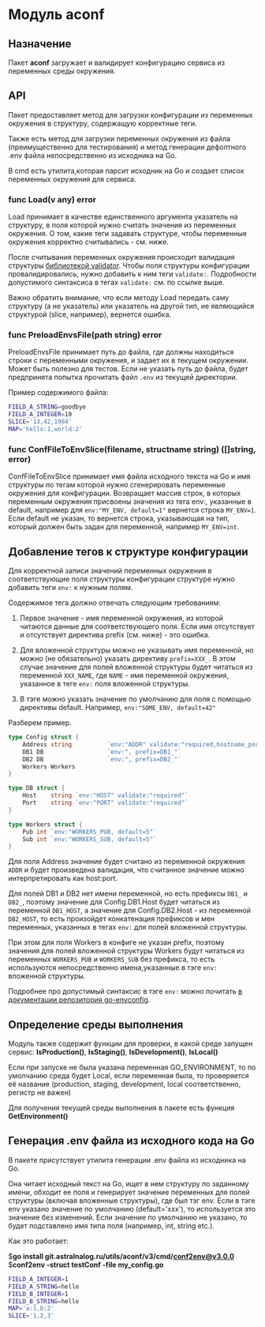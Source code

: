 # Модуль aconf

## Назначение 
Пакет **aconf** загружает и валидирует конфигурацию сервиса из переменных среды окружения.

## API 
Пакет предоставляет метод для загрузки конфигурации из 
переменных окружения в структуру, содержащую корректные теги.

Также есть метод для загрузки переменных окружения из файла (преимущественно для тестирования)
и метод генерации дефолтного .env файла непосредственно из исходника на Go. 

В cmd есть утилита,которая парсит исходник на Go и создает список переменных окружения для сервиса.

### func Load(v any) error

Load принимает в качестве единственного аргумента указатель на структуру, в поля которой нужно считать значения из переменных окружения. О том, какие теги задавать структуре, чтобы переменные окружения корректно считывались - см. ниже.

После считывания переменных окружения происходит валидация структуры [библиотекой validator](https://github.com/go-playground/validator).
Чтобы поля структуры конфигурации провалидировались, нужно добавить к ним теги `validate:`. Подробности допустимого синтаксиса в тегах `validate:` см. по ссылке выше.

Важно обратить внимание, что если методу Load передать саму структуру (а не указатель)
или указатель на другой тип, не являющийся структурой (slice, например), вернется ошибка. 

### func PreloadEnvsFile(path string) error

PreloadEnvsFile принимает путь до файла, где должны находиться строки c переменными окружения, и задает их в текущем окружении. Может быть полезно для тестов. Если не указать путь до файла, будет предпринята попытка прочитать файл `.env` из текущей директории. 

Пример содержимого файла:
```bash
FIELD_A_STRING=goodbye
FIELD_A_INTEGER=10
SLICE='13,42,1984'
MAP='hello:1,world:2'
```

### func ConfFileToEnvSlice(filename, structname string) ([]string, error)

ConfFileToEnvSlice принимает имя файла исходного текста на Go и имя структуры по тегам которой нужно сгенерировать переменные окружения для конфигурации. Возвращает массив строк, в которых переменным окружения присвоены значения из тега env:, указанные в default, например для `env:"MY_ENV, default=1"` вернется строка `MY_ENV=1`. Если default не указан, то вернется строка, указывающая на тип, который должен быть задан для переменной, например `MY_ENV=int`.

## Добавление тегов к структуре конфигурации 

Для корректной записи значений переменных окружения в соответствующие поля структуры конфигурации структуре нужно добавить теги `env:` к нужным полям. 

Содержимое тега должно отвечать следующим требованиям:

1. Первое значение - имя переменной окружения, из которой читаются данные для соответствующего поля. Если имя отсутствует и отсутствует директива prefix (см. ниже) - это ошибка.

2. Для вложенной структуры можно не указывать имя переменной, но можно (не обязательно) указать директиву `prefix=XXX_`. В этом случае значение для полей вложенной структуры будет читаться из переменной `XXX_NAME`, где `NAME` - имя переменной окружения, указанное в теге `env:` поля вложенной структуры.

3. В тэге можно указать значение по умолчанию для поля с помощью директивы default. Например, `env:"SOME_ENV, default=42"`

Разберем пример.

```go
type Config struct {
    Address string  		`env:"ADDR" validate:"required,hostname_port"`
	DB1 DB 					`env:", prefix=DB1_"`
	DB2 DB					`env:", prefix=DB2_"`
	Workers Workers
}

type DB struct {
	Host    string `env:"HOST" validate:"required"`
	Port    string `env:"PORT" validate:"required"`
}

type Workers struct {
	Pub int `env:"WORKERS_PUB, default=5"`
	Sub int `env:"WORKERS_SUB, default=5"`
}
```

Для поля Address значение будет считано из переменной окружения `ADDR` и будет произведена валидация, что считанное значение можно интерпретировать как host:port.

Для полей DB1 и DB2 нет имени переменной, но есть префиксы `DB1_` и `DB2_`, поэтому значение для Config.DB1.Host будет читаться из переменной `DB1_HOST`, а значение для Config.DB2.Host - из переменной `DB2_HOST`, то есть произойдет конкатенация префиксов и мен переменных, указанных в тегах `env:` для полей вложенной структуры.

При этом для поля Workers в конфиге не указан prefix, поэтому значения для полей вложенной структуры Workers будут читаться из переменных `WORKERS_PUB` и `WORKERS_SUB` без префикса, то есть используются непосредственно имена,указанные в тэге `env:` вложенной структуры.

Подробнее про допустимый синтаксис в тэге `env:` можно почитать [в документации репозитория go-envconfig](https://github.com/sethvargo/go-envconfig).


## Определение среды выполнения
Модуль также содержит функции для проверки, в какой среде запущен сервис: **IsProduction()**, **IsStaging()**, **IsDevelopment()**, **IsLocal()**

Если при запуске не была указана переменная GO_ENVIRONMENT, то по умолчанию среда будет Local, если переменная была, то проверяется её название (production, staging, development, local соответственно, регистр не важен)

Для получения текущей среды выполнения в пакете есть функция **GetEnvironment()**

## Генерация .env файла из исходного кода на Go
В пакете присутствует утилита генерации .env файла из исходника на Go. 

Она читает исходный текст на Go, ищет в нем структуру по заданному имени, обходит ее поля и генерирует значение переменных для полей структуры (включая вложенные структуры), где был тэг env. Если в тэге env указано значение по умолчанию (default='xxx'), то используется это значение без изменений. Если значение по умолчанию не указано, то будет подставлено имя типа поля (например, int, string etc.). 


Как это работает: 

$**go install git.astralnalog.ru/utils/aconf/v3/cmd/conf2env@v3.0.0**
$**conf2env -struct testConf -file my_config.go**

```bash 
FIELD_A_INTEGER=1
FIELD_A_STRING=hello
FIELD_B_INTEGER=1
FIELD_B_STRING=hello
MAP='a:1,b:2'
SLICE='1,2,3'
```
